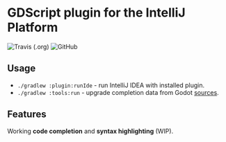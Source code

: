 # GDScript plugin for the IntelliJ Platform

![Travis (.org)](https://img.shields.io/travis/exigow/intellij-gdscript)
![GitHub](https://img.shields.io/github/license/exigow/intellij-gdscript)

## Usage

* `./gradlew :plugin:runIde` - run IntelliJ IDEA with installed plugin.
* `./gradlew :tools:run` - upgrade completion data from Godot [sources](https://github.com/godotengine/godot/tree/master/doc/classes).

## Features

Working **code completion** and **syntax highlighting** (WIP).
